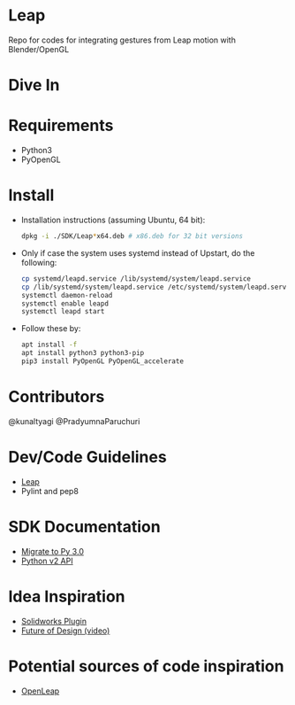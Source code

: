 # Leap
Repo for codes for integrating gestures from Leap motion with Blender/OpenGL

# Dive In

# Requirements
* Python3
* PyOpenGL

# Install
* Installation instructions (assuming Ubuntu, 64 bit):
  ```bash
  dpkg -i ./SDK/Leap*x64.deb # x86.deb for 32 bit versions
  ```

* Only if case the system uses systemd instead of Upstart, do the
following:
  ```bash
  cp systemd/leapd.service /lib/systemd/system/leapd.service
  cp /lib/systemd/system/leapd.service /etc/systemd/system/leapd.service
  systemctl daemon-reload
  systemctl enable leapd
  systemctl leapd start
  ```

* Follow these by:
  ```bash
  apt install -f
  apt install python3 python3-pip
  pip3 install PyOpenGL PyOpenGL_accelerate
  ```

# Contributors
@kunaltyagi
@PradyumnaParuchuri

# Dev/Code Guidelines
* [Leap](https://api.leapmotion.com/documentation/v2/python/devguide/Leap_Guides.html)
* Pylint and pep8

# SDK Documentation
* [Migrate to Py 3.0](https://support.leapmotion.com/hc/en-us/articles/223784048)
* [Python v2 API](https://api.leapmotion.com/documentation/v2/python/index.html)

# Idea Inspiration
* [Solidworks Plugin](https://apps.leapmotion.com/apps/ossewa-solidworks-plug-in/windows)
* [Future of Design (video)](https://www.youtube.com/watch?v=xNqs_S-zEBY)

# Potential sources of code inspiration
* [OpenLeap](https://github.com/openleap)
